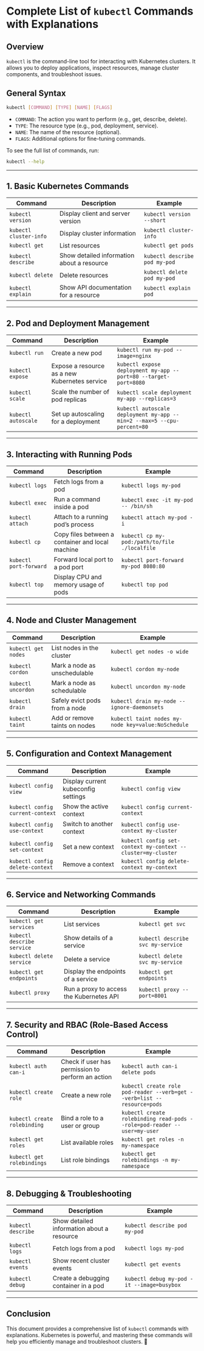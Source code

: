 # Complete List of `kubectl` Commands with Explanations

## Overview
`kubectl` is the command-line tool for interacting with Kubernetes clusters. It allows you to deploy applications, inspect resources, manage cluster components, and troubleshoot issues.

## General Syntax
```sh
kubectl [COMMAND] [TYPE] [NAME] [FLAGS]
```
- `COMMAND`: The action you want to perform (e.g., get, describe, delete).
- `TYPE`: The resource type (e.g., pod, deployment, service).
- `NAME`: The name of the resource (optional).
- `FLAGS`: Additional options for fine-tuning commands.

To see the full list of commands, run:
```sh
kubectl --help
```

---

## **1. Basic Kubernetes Commands**
| Command | Description | Example |
|---------|-------------|---------|
| `kubectl version` | Display client and server version | `kubectl version --short` |
| `kubectl cluster-info` | Display cluster information | `kubectl cluster-info` |
| `kubectl get` | List resources | `kubectl get pods` |
| `kubectl describe` | Show detailed information about a resource | `kubectl describe pod my-pod` |
| `kubectl delete` | Delete resources | `kubectl delete pod my-pod` |
| `kubectl explain` | Show API documentation for a resource | `kubectl explain pod` |

---

## **2. Pod and Deployment Management**
| Command | Description | Example |
|---------|-------------|---------|
| `kubectl run` | Create a new pod | `kubectl run my-pod --image=nginx` |
| `kubectl expose` | Expose a resource as a new Kubernetes service | `kubectl expose deployment my-app --port=80 --target-port=8080` |
| `kubectl scale` | Scale the number of pod replicas | `kubectl scale deployment my-app --replicas=3` |
| `kubectl autoscale` | Set up autoscaling for a deployment | `kubectl autoscale deployment my-app --min=2 --max=5 --cpu-percent=80` |

---

## **3. Interacting with Running Pods**
| Command | Description | Example |
|---------|-------------|---------|
| `kubectl logs` | Fetch logs from a pod | `kubectl logs my-pod` |
| `kubectl exec` | Run a command inside a pod | `kubectl exec -it my-pod -- /bin/sh` |
| `kubectl attach` | Attach to a running pod’s process | `kubectl attach my-pod -i` |
| `kubectl cp` | Copy files between a container and local machine | `kubectl cp my-pod:/path/to/file ./localfile` |
| `kubectl port-forward` | Forward local port to a pod port | `kubectl port-forward my-pod 8080:80` |
| `kubectl top` | Display CPU and memory usage of pods | `kubectl top pod` |

---

## **4. Node and Cluster Management**
| Command | Description | Example |
|---------|-------------|---------|
| `kubectl get nodes` | List nodes in the cluster | `kubectl get nodes -o wide` |
| `kubectl cordon` | Mark a node as unschedulable | `kubectl cordon my-node` |
| `kubectl uncordon` | Mark a node as schedulable | `kubectl uncordon my-node` |
| `kubectl drain` | Safely evict pods from a node | `kubectl drain my-node --ignore-daemonsets` |
| `kubectl taint` | Add or remove taints on nodes | `kubectl taint nodes my-node key=value:NoSchedule` |

---

## **5. Configuration and Context Management**
| Command | Description | Example |
|---------|-------------|---------|
| `kubectl config view` | Display current kubeconfig settings | `kubectl config view` |
| `kubectl config current-context` | Show the active context | `kubectl config current-context` |
| `kubectl config use-context` | Switch to another context | `kubectl config use-context my-cluster` |
| `kubectl config set-context` | Set a new context | `kubectl config set-context my-context --cluster=my-cluster` |
| `kubectl config delete-context` | Remove a context | `kubectl config delete-context my-context` |

---

## **6. Service and Networking Commands**
| Command | Description | Example |
|---------|-------------|---------|
| `kubectl get services` | List services | `kubectl get svc` |
| `kubectl describe service` | Show details of a service | `kubectl describe svc my-service` |
| `kubectl delete service` | Delete a service | `kubectl delete svc my-service` |
| `kubectl get endpoints` | Display the endpoints of a service | `kubectl get endpoints` |
| `kubectl proxy` | Run a proxy to access the Kubernetes API | `kubectl proxy --port=8001` |

---

## **7. Security and RBAC (Role-Based Access Control)**
| Command | Description | Example |
|---------|-------------|---------|
| `kubectl auth can-i` | Check if user has permission to perform an action | `kubectl auth can-i delete pods` |
| `kubectl create role` | Create a new role | `kubectl create role pod-reader --verb=get --verb=list --resource=pods` |
| `kubectl create rolebinding` | Bind a role to a user or group | `kubectl create rolebinding read-pods --role=pod-reader --user=my-user` |
| `kubectl get roles` | List available roles | `kubectl get roles -n my-namespace` |
| `kubectl get rolebindings` | List role bindings | `kubectl get rolebindings -n my-namespace` |

---

## **8. Debugging & Troubleshooting**
| Command | Description | Example |
|---------|-------------|---------|
| `kubectl describe` | Show detailed information about a resource | `kubectl describe pod my-pod` |
| `kubectl logs` | Fetch logs from a pod | `kubectl logs my-pod` |
| `kubectl events` | Show recent cluster events | `kubectl get events` |
| `kubectl debug` | Create a debugging container in a pod | `kubectl debug my-pod -it --image=busybox` |

---

## **Conclusion**
This document provides a comprehensive list of `kubectl` commands with explanations. Kubernetes is powerful, and mastering these commands will help you efficiently manage and troubleshoot clusters. 🚀


